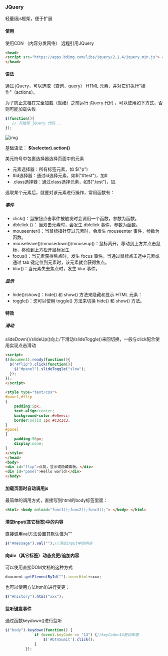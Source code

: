 ### JQuery

轻量级js框架，便于扩展

#### 使用

使用CDN （内容分发网络） 远程引用JQuery

```html
<head>
<script src="https://apps.bdimg.com/libs/jquery/2.1.4/jquery.min.js"> </script> 
</head>
```

#### 语法

 通过 jQuery，可以选取（查询，query） HTML 元素，并对它们执行"操作"（actions）。 

  为了防止文档在完全加载（就绪）之前运行 jQuery 代码 ，可以使用如下方式，否则可能加载失败

```js
$(function(){
   // 开始写 jQuery 代码...
});
```

![img](https://www.runoob.com/wp-content/uploads/2019/05/20171231003829544.jpeg)

基础语法： **$(selector).action()** 

美元符号中包裹选择器选择页面中的元素

* 元素选择器：所有标签元素，如 $("p") 
* #id选择器：通过id选择元素，如$("#test")，加#
* .class选择器：通过class选择元素，如$(".test")，加.

选取某个元素后，就要对该元素进行操作，常用函数有：

##### 事件

*  click()：当按钮点击事件被触发时会调用一个函数，参数为函数。 
*  dblclick ()： 当双击元素时，会发生 dblclick 事件，参数为函数。 
*  mouseenter()：当鼠标指针穿过元素时，会发生 mouseenter 事件，参数为函数。
*  mouseleave()/mousedown()/mouseup()：鼠标离开，移动到上方并点击鼠标，移动到上方松开鼠标发生
*  focus()：当元素获得焦点时，发生 focus 事件。当通过鼠标点击选中元素或通过 tab 键定位到元素时，该元素就会获得焦点。
*  blur()：当元素失去焦点时，发生 blur 事件。

##### 显示

*  hide()/show()：hide() 和 show() 方法来隐藏和显示 HTML 元素： 
*  toggle()：您可以使用 toggle() 方法来切换 hide() 和 show() 方法。 

#### 特效

##### 滑动

slideDown()/slideUp()向上/下滑动/slideToggle()来回切换，一般与click配合使用实现点击滑动

```html
<script> 
$(document).ready(function(){
  $("#flip").click(function(){
    $("#panel").slideToggle("slow");
  });
});
</script>
 
<style type="text/css"> 
#panel,#flip
{
	padding:5px;
	text-align:center;
	background-color:#e5eecc;
	border:solid 1px #c3c3c3;
}
#panel
{
	padding:50px;
	display:none;
}
</style>
</head>
<body>
<div id="flip">点我，显示或隐藏面板。</div>
<div id="panel">Hello world!</div>
</body>
```

#### 加载页面时自动调用js

最简单的调用方式，直接写到html的body标签里面：

```html
<html> <body onload="func1();func2();func3();"> </body> </html>
```

#### 清空input(其它标签)中的内容

直接调用val方法设置其默认值为""

```js
$("#message").val("");//清空input中的内容
```

#### 向div（其它标签）动态变更/追加内容

可以使用直接DOM文档的这种方式

```js
doucment.getElementById("").innerHtml+=xxx;
```

也可以使用方法html()进行变更：

```js
$("#history").html("xxx");
```

#### 监听键盘事件

通过函数keydown()进行监听

```js
$("body").keydown(function() {
             if (event.keyCode == "13") {//keyCode=13是回车键
                 $('#btnSumit').click();
             }
         });
```


